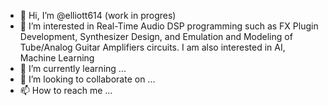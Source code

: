 - 👋 Hi, I’m @elliott614 (work in progres)
- 👀 I’m interested in Real-Time Audio DSP programming such as FX Plugin Development, Synthesizer Design, and Emulation and Modeling
      of Tube/Analog Guitar Amplifiers circuits. I am also interested in AI, Machine Learning
- 🌱 I’m currently learning ...
- 💞️ I’m looking to collaborate on ...
- 📫 How to reach me ...

<!---
elliott614/elliott614 is a ✨ special ✨ repository because its `README.md` (this file) appears on your GitHub profile.
You can click the Preview link to take a look at your changes.
--->
